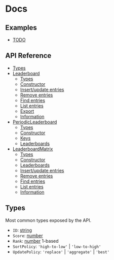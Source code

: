 # Docs

## Examples

* [TODO]()

## API Reference

* [Types](#types)
* [Leaderboard](Leaderboard.md)
  * [Types](Leaderboard.md#types)
  * [Constructor](Leaderboard.md##constructor)
  * [Insert/update entries](Leaderboard.md##insertupdate-entries)
  * [Remove entries](Leaderboard.md##remove-entries)
  * [Find entries](Leaderboard.md##find-entries)
  * [List entries](Leaderboard.md##list-entries)
  * [Export](Leaderboard.md##export)
  * [Information](Leaderboard.md##information)
* [PeriodicLeaderboard](PeriodicLeaderboard.md)
  * [Types](PeriodicLeaderboard.md#types)
  * [Constructor](PeriodicLeaderboard.md#constructor)
  * [Keys](PeriodicLeaderboard.md#keys)
  * [Leaderboards](PeriodicLeaderboard.md#leaderboards)
* [LeaderboardMatrix](LeaderboardMatrix.md)
  * [Types](LeaderboardMatrix.md#types)
  * [Constructor](LeaderboardMatrix.md#constructor)
  * [Leaderboards](LeaderboardMatrix.md#leaderboards)
  * [Insert/update entries](LeaderboardMatrix.md#insertupdate-entries)
  * [Remove entries](LeaderboardMatrix.md#remove-entries)
  * [Find entries](LeaderboardMatrix.md#find-entries)
  * [List entries](LeaderboardMatrix.md#list-entries)
  * [Information](LeaderboardMatrix.md#information)

## Types

Most common types exposed by the API.

* `ID`: [string](https://developer.mozilla.org/docs/Web/JavaScript/Reference/Global_Objects/String)
* `Score`: [number](https://developer.mozilla.org/docs/Web/JavaScript/Reference/Global_Objects/Number)
* `Rank`: [number](https://developer.mozilla.org/docs/Web/JavaScript/Reference/Global_Objects/Number) 1-based
* `SortPolicy`: `'high-to-low'` | `'low-to-high'`
* `UpdatePolicy`: `'replace'` | `'aggregate'` | `'best'`
